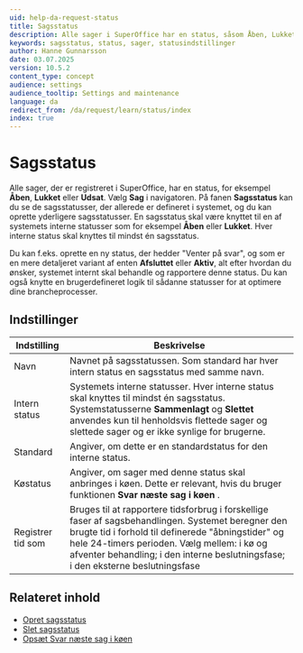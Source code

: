 ```yaml
---
uid: help-da-request-status
title: Sagsstatus
description: Alle sager i SuperOffice har en status, såsom Åben, Lukket eller Udsat. Lær, hvordan du administrerer sagsstatusser i Indstillinger og vedligeholdelse.
keywords: sagsstatus, status, sager, statusindstillinger
author: Hanne Gunnarsson
date: 03.07.2025
version: 10.5.2
content_type: concept
audience: settings
audience_tooltip: Settings and maintenance
language: da
redirect_from: /da/request/learn/status/index
index: true
---
```


# Sagsstatus

Alle sager, der er registreret i SuperOffice, har en status, for eksempel **Åben**, **Lukket** eller **Udsat**. Vælg **Sag** i navigatoren. På fanen **Sagsstatus** kan du se de sagsstatusser, der allerede er defineret i systemet, og du kan oprette yderligere sagsstatusser. En sagsstatus skal være knyttet til en af systemets interne statusser som for eksempel **Åben** eller **Lukket**. Hver interne status skal knyttes til mindst én sagsstatus.

Du kan f.eks. oprette en ny status, der hedder "Venter på svar", og som er en mere detaljeret variant af enten **Afsluttet** eller **Aktiv**, alt efter hvordan du ønsker, systemet internt skal behandle og rapportere denne status. Du kan også knytte en brugerdefineret logik til sådanne statusser for at optimere dine brancheprocesser.

## Indstillinger

| Indstilling | Beskrivelse |
|---|---|
| Navn | Navnet på sagsstatussen. Som standard har hver intern status en sagsstatus med samme navn. |
| Intern status | Systemets interne statusser. Hver interne status skal knyttes til mindst én sagsstatus. Systemstatusserne **Sammenlagt** og **Slettet** anvendes kun til henholdsvis flettede sager og slettede sager og er ikke synlige for brugerne. |
| Standard | Angiver, om dette er en standardstatus for den interne status. |
| Køstatus | Angiver, om sager med denne status skal anbringes i køen. Dette er relevant, hvis du bruger funktionen **Svar næste sag i køen** . |
| Registrer tid som | Bruges til at rapportere tidsforbrug i forskellige faser af sagsbehandlingen. Systemet beregner den brugte tid i forhold til definerede "åbningstider" og hele 24-timers perioden. Vælg mellem: i kø og afventer behandling; i den interne beslutningsfase; i den eksterne beslutningsfase |

## Relateret inhold

* [Opret sagsstatus][1]
* [Slet sagsstatus][2]
* [Opsæt Svar næste sag i køen][3]

<!-- Referenced links -->
[1]: create.md
[2]: delete.md
[3]: ../next-in-queue.md
